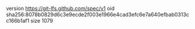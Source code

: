 version https://git-lfs.github.com/spec/v1
oid sha256:8078b0829d6c3e9ecde2f003e1966e4cad3efc6e7a640efbab0313cc166b1af1
size 1079
